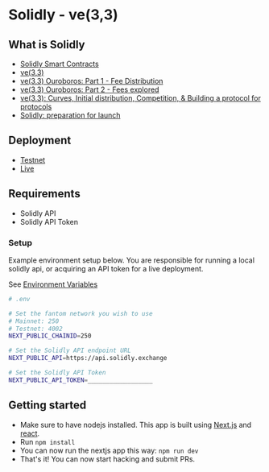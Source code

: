 # Solidly - ve(3,3)

## What is Solidly
- [Solidly Smart Contracts](https://github.com/andrecronje/solidly)
- [ve(3,3)](https://andrecronje.medium.com/ve-3-3-44466eaa088b)
- [ve(3,3) Ouroboros: Part 1 - Fee Distribution](https://andrecronje.medium.com/ve-3-3-ouroboros-part-1-fee-distribution-5dcf131dc82e)
- [ve(3,3) Ouroboros: Part 2 - Fees explored](https://andrecronje.medium.com/ve-3-3-ouroboros-part-2-fees-explored-c8e026841ae)
- [ve(3,3): Curves, Initial distribution, Competition, & Building a protocol for protocols](https://andrecronje.medium.com/ve-3-3-curves-initial-distribution-competition-building-a-protocol-for-protocols-79a1ff1cf1a1)
- [Solidly: preparation for launch](https://andrecronje.medium.com/solidly-preparation-for-launch-8e653ce8a428)

## Deployment
- [Testnet](https://testnet.solidly.exchange/)
- [Live](https://solidly.exchange/)

## Requirements
- Solidly API
- Solidly API Token

### Setup

Example environment setup below. You are responsible for running a local solidly api, or acquiring an API token for a live deployment.

See [Environment Variables](https://nextjs.org/docs/basic-features/environment-variables)

```sh
# .env

# Set the fantom network you wish to use
# Mainnet: 250
# Testnet: 4002
NEXT_PUBLIC_CHAINID=250

# Set the Solidly API endpoint URL
NEXT_PUBLIC_API=https://api.solidly.exchange

# Set the Solidly API Token
NEXT_PUBLIC_API_TOKEN=__________________
```

## Getting started
- Make sure to have nodejs installed. This app is built using [Next.js](https://nextjs.org/learn/basics/create-nextjs-app) and [react](https://reactjs.org/docs/getting-started.html).
- Run `npm install`
- You can now run the nextjs app this way: `npm run dev`
- That's it! You can now start hacking and submit PRs.